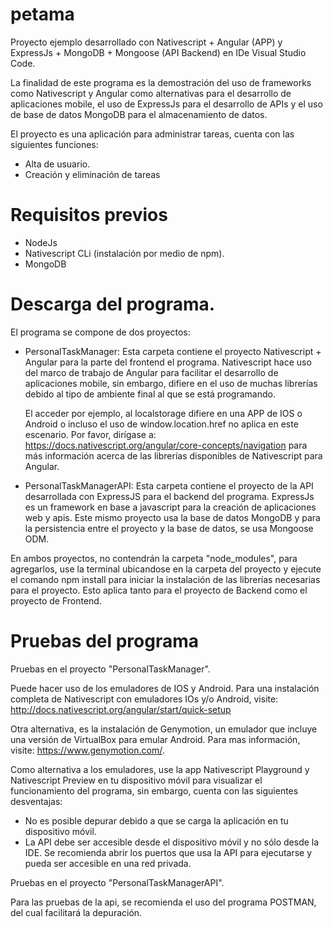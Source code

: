 # petama
Proyecto ejemplo desarrollado con Nativescript + Angular (APP) y ExpressJs + MongoDB + Mongoose (API Backend) en IDe Visual Studio Code. 

La finalidad de este programa es la demostración del uso de frameworks como Nativescript y Angular como alternativas para el desarrollo de aplicaciones mobile, el uso de ExpressJs para el desarrollo de APIs y el uso de base de datos MongoDB para el almacenamiento de datos. 

El proyecto es una aplicación para administrar tareas, cuenta con las siguientes funciones:
- Alta de usuario.
- Creación y eliminación de tareas

# Requisitos previos

- NodeJs
- Nativescript CLi (instalación por medio de npm).
- MongoDB

# Descarga del programa.

El programa se compone de dos proyectos:

- PersonalTaskManager:
  Esta carpeta contiene el proyecto Nativescript + Angular para la parte del frontend el programa. Nativescript hace uso del marco de trabajo de Angular para facilitar el desarrollo de aplicaciones mobile, sin embargo, difiere en el uso de muchas librerías debido al tipo de ambiente final al que se está programando.
  
  El acceder por ejemplo, al localstorage difiere en una APP de IOS o Android o incluso el uso de window.location.href no aplica en este escenario. Por favor, dirígase a: https://docs.nativescript.org/angular/core-concepts/navigation para más información acerca de las librerías disponibles de Nativescript para Angular.
  
- PersonalTaskManagerAPI:
  Esta carpeta contiene el proyecto de la API desarrollada con ExpressJS para el backend del programa. ExpressJs es un framework en base a javascript para la creación de aplicaciones web y apis. Este mismo proyecto usa la base de datos MongoDB y para la persistencia entre el proyecto y la base de datos, se usa Mongoose ODM.
  
 
En ambos proyectos, no contendrán la carpeta "node_modules", para agregarlos, use la terminal ubicandose en la carpeta del proyecto y ejecute el comando npm install para iniciar la instalación de las librerías necesarias para el proyecto. Esto aplica tanto para el proyecto de Backend como el proyecto de Frontend.

# Pruebas del programa

Pruebas en el proyecto "PersonalTaskManager".

Puede hacer uso de los emuladores de IOS y Android. Para una instalación completa de Nativescript con emuladores IOs y/o Android, visite:
  http://docs.nativescript.org/angular/start/quick-setup
  
Otra alternativa, es la instalación de Genymotion, un emulador que incluye una versión de VirtualBox para emular Android. Para mas información, visite: https://www.genymotion.com/.
 
Como alternativa a los emuladores, use la app Nativescript Playground y Nativescript Preview en tu dispositivo móvil para visualizar el funcionamiento del programa, sin embargo, cuenta con las siguientes desventajas:
- No es posible depurar debido a que se carga la aplicación en tu dispositivo móvil.
- La API debe ser accesible desde el dispositivo móvil y no sólo desde la IDE. Se recomienda abrir los puertos que usa la API para ejecutarse y pueda ser accesible en una red privada.

Pruebas en el proyecto "PersonalTaskManagerAPI".

Para las pruebas de la api, se recomienda el uso del programa POSTMAN, del cual facilitará la depuración.


